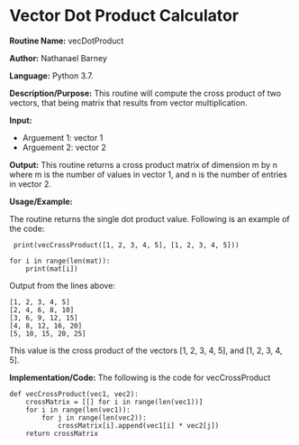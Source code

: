 # Vector Dot Product Calculator

**Routine Name:**           vecDotProduct

**Author:** Nathanael Barney

**Language:** Python 3.7.

**Description/Purpose:** This routine will compute the cross product of two vectors, that being matrix that 
results from vector multiplication.

**Input:** 
* Arguement 1: vector 1
* Arguement 2: vector 2

**Output:** This routine returns a cross product matrix of dimension m by n where m is the number of values 
in vector 1, and n is the number of entries in vector 2.

**Usage/Example:**

The routine returns the single dot product value. Following is an example of the code:

```
 print(vecCrossProduct([1, 2, 3, 4, 5], [1, 2, 3, 4, 5]))
 
for i in range(len(mat)):
    print(mat[i])
 ```

Output from the lines above:

```
[1, 2, 3, 4, 5]
[2, 4, 6, 8, 10]
[3, 6, 9, 12, 15]
[4, 8, 12, 16, 20]
[5, 10, 15, 20, 25]
```

This value is the cross product of the vectors [1, 2, 3, 4, 5], and [1, 2, 3, 4, 5].

**Implementation/Code:** The following is the code for vecCrossProduct

```
def vecCrossProduct(vec1, vec2):
    crossMatrix = [[] for i in range(len(vec1))]
    for i in range(len(vec1)):
        for j in range(len(vec2)):
            crossMatrix[i].append(vec1[i] * vec2[j])
    return crossMatrix
```
